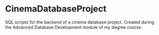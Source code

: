 # CinemaDatabaseProject
SQL scripts for the backend of a cinema database project. Created during the Advanced Database Development module of my degree course.

